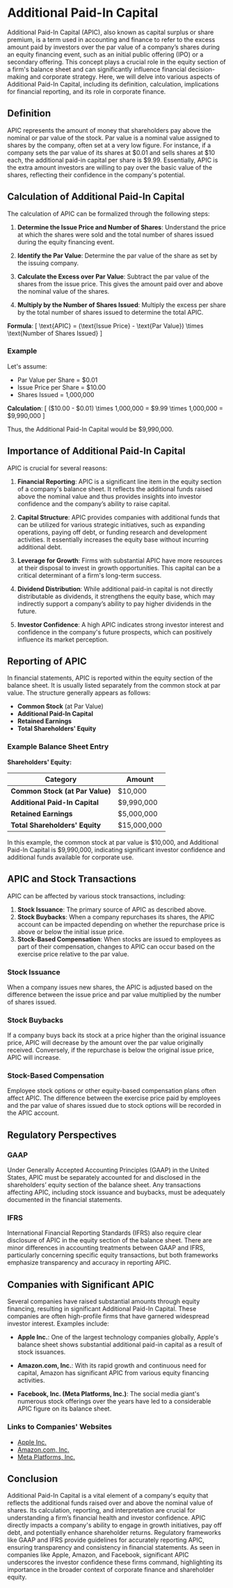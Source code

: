 # Additional Paid-In Capital

Additional Paid-In Capital (APIC), also known as capital surplus or share premium, is a term used in accounting and finance to refer to the excess amount paid by investors over the par value of a company’s shares during an equity financing event, such as an initial public offering (IPO) or a secondary offering. This concept plays a crucial role in the equity section of a firm's balance sheet and can significantly influence financial decision-making and corporate strategy. Here, we will delve into various aspects of Additional Paid-In Capital, including its definition, calculation, implications for financial reporting, and its role in corporate finance.

## Definition

APIC represents the amount of money that shareholders pay above the nominal or par value of the stock. Par value is a nominal value assigned to shares by the company, often set at a very low figure. For instance, if a company sets the par value of its shares at $0.01 and sells shares at $10 each, the additional paid-in capital per share is $9.99. Essentially, APIC is the extra amount investors are willing to pay over the basic value of the shares, reflecting their confidence in the company's potential.

## Calculation of Additional Paid-In Capital

The calculation of APIC can be formalized through the following steps:

1. **Determine the Issue Price and Number of Shares**: Understand the price at which the shares were sold and the total number of shares issued during the equity financing event.

2. **Identify the Par Value**: Determine the par value of the share as set by the issuing company.

3. **Calculate the Excess over Par Value**: Subtract the par value of the shares from the issue price. This gives the amount paid over and above the nominal value of the shares.

4. **Multiply by the Number of Shares Issued**: Multiply the excess per share by the total number of shares issued to determine the total APIC.

**Formula**:
\[ \text{APIC} = (\text{Issue Price} - \text{Par Value}) \times \text{Number of Shares Issued} \]

### Example

Let's assume:

- Par Value per Share = $0.01
- Issue Price per Share = $10.00
- Shares Issued = 1,000,000

**Calculation**:
\[ (\$10.00 - \$0.01) \times 1,000,000 = \$9.99 \times 1,000,000 = \$9,990,000 \]

Thus, the Additional Paid-In Capital would be $9,990,000.

## Importance of Additional Paid-In Capital

APIC is crucial for several reasons:

1. **Financial Reporting**: APIC is a significant line item in the equity section of a company's balance sheet. It reflects the additional funds raised above the nominal value and thus provides insights into investor confidence and the company’s ability to raise capital.
   
2. **Capital Structure**: APIC provides companies with additional funds that can be utilized for various strategic initiatives, such as expanding operations, paying off debt, or funding research and development activities. It essentially increases the equity base without incurring additional debt.

3. **Leverage for Growth**: Firms with substantial APIC have more resources at their disposal to invest in growth opportunities. This capital can be a critical determinant of a firm's long-term success.

4. **Dividend Distribution**: While additional paid-in capital is not directly distributable as dividends, it strengthens the equity base, which may indirectly support a company’s ability to pay higher dividends in the future.

5. **Investor Confidence**: A high APIC indicates strong investor interest and confidence in the company's future prospects, which can positively influence its market perception.

## Reporting of APIC

In financial statements, APIC is reported within the equity section of the balance sheet. It is usually listed separately from the common stock at par value. The structure generally appears as follows:

- **Common Stock** (at Par Value)
- **Additional Paid-In Capital**
- **Retained Earnings**
- **Total Shareholders' Equity**

### Example Balance Sheet Entry

**Shareholders' Equity:**

| Category                         | Amount          |
|----------------------------------|-----------------|
| **Common Stock (at Par Value)**  | $10,000         |
| **Additional Paid-In Capital**   | $9,990,000      |
| **Retained Earnings**            | $5,000,000      |
| **Total Shareholders' Equity**   | $15,000,000     |

In this example, the common stock at par value is $10,000, and Additional Paid-In Capital is $9,990,000, indicating significant investor confidence and additional funds available for corporate use.

## APIC and Stock Transactions

APIC can be affected by various stock transactions, including:

1. **Stock Issuance**: The primary source of APIC as described above.
2. **Stock Buybacks**: When a company repurchases its shares, the APIC account can be impacted depending on whether the repurchase price is above or below the initial issue price.
3. **Stock-Based Compensation**: When stocks are issued to employees as part of their compensation, changes to APIC can occur based on the exercise price relative to the par value.

### Stock Issuance

When a company issues new shares, the APIC is adjusted based on the difference between the issue price and par value multiplied by the number of shares issued.

### Stock Buybacks

If a company buys back its stock at a price higher than the original issuance price, APIC will decrease by the amount over the par value originally received. Conversely, if the repurchase is below the original issue price, APIC will increase.

### Stock-Based Compensation

Employee stock options or other equity-based compensation plans often affect APIC. The difference between the exercise price paid by employees and the par value of shares issued due to stock options will be recorded in the APIC account.

## Regulatory Perspectives

### GAAP

Under Generally Accepted Accounting Principles (GAAP) in the United States, APIC must be separately accounted for and disclosed in the shareholders’ equity section of the balance sheet. Any transactions affecting APIC, including stock issuance and buybacks, must be adequately documented in the financial statements.

### IFRS

International Financial Reporting Standards (IFRS) also require clear disclosure of APIC in the equity section of the balance sheet. There are minor differences in accounting treatments between GAAP and IFRS, particularly concerning specific equity transactions, but both frameworks emphasize transparency and accuracy in reporting APIC.

## Companies with Significant APIC

Several companies have raised substantial amounts through equity financing, resulting in significant Additional Paid-In Capital. These companies are often high-profile firms that have garnered widespread investor interest. Examples include:

- **Apple Inc.**: One of the largest technology companies globally, Apple's balance sheet shows substantial additional paid-in capital as a result of stock issuances.
  
- **Amazon.com, Inc.**: With its rapid growth and continuous need for capital, Amazon has significant APIC from various equity financing activities.

- **Facebook, Inc. (Meta Platforms, Inc.)**: The social media giant's numerous stock offerings over the years have led to a considerable APIC figure on its balance sheet.

### Links to Companies' Websites

- [Apple Inc.](https://www.apple.com)
- [Amazon.com, Inc.](https://www.amazon.com)
- [Meta Platforms, Inc.](https://www.metaplatforms.com)

## Conclusion

Additional Paid-In Capital is a vital element of a company's equity that reflects the additional funds raised over and above the nominal value of shares. Its calculation, reporting, and interpretation are crucial for understanding a firm’s financial health and investor confidence. APIC directly impacts a company's ability to engage in growth initiatives, pay off debt, and potentially enhance shareholder returns. Regulatory frameworks like GAAP and IFRS provide guidelines for accurately reporting APIC, ensuring transparency and consistency in financial statements. As seen in companies like Apple, Amazon, and Facebook, significant APIC underscores the investor confidence these firms command, highlighting its importance in the broader context of corporate finance and shareholder equity.